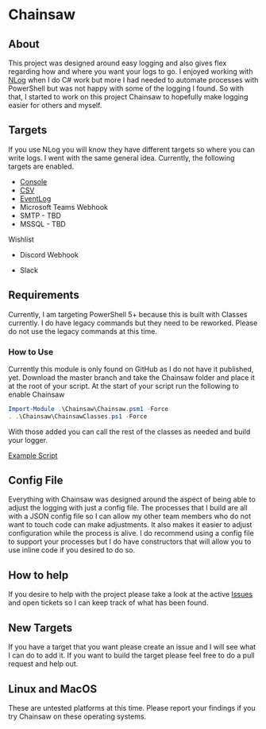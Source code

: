 # Chainsaw

## About

This project was designed around easy logging and also gives flex regarding how and where you want your logs to go.  I enjoyed working with [NLog](https://nlog-project.org) when I do C# work but more I had needed to automate processes with PowerShell but was not happy with some of the logging I found.  So with that, I started to work on this project Chainsaw to hopefully make logging easier for others and myself.

## Targets

If you use NLog you will know they have different targets so where you can write logs.  I went with the same general idea.  Currently, the following targets are enabled.

* [Console](https://github.com/luther38/Chainsaw/blob/master/docs/Targets/Console.md)
* [CSV](https://github.com/luther38/Chainsaw/blob/master/docs/Targets/CSV.md)
* [EventLog](https://github.com/luther38/Chainsaw/blob/master/docs/Targets/EventLog.md)
* Microsoft Teams Webhook
* SMTP - TBD
* MSSQL - TBD

Wishlist

* Discord Webhook

* Slack

## Requirements

Currently, I am targeting PowerShell 5+ because this is built with Classes currently.  I do have legacy commands but they need to be reworked.  Please do not use the legacy commands at this time.

### How to Use

Currently this module is only found on GitHub as I do not have it published, yet.  Download the master branch and take the Chainsaw folder and place it at the root of your script.  At the start of your script run the following to enable Chainsaw

```PowerShell
Import-Module .\Chainsaw\Chainsaw.psm1 -Force
. .\Chainsaw\ChainsawClasses.ps1 -Force
```

With those added you can call the rest of the classes as needed and build your logger.

[Example Script](https://github.com/luther38/Chainsaw/blob/master/Examples/Basic-Logging.ps1)

## Config File

Everything with Chainsaw was designed around the aspect of being able to adjust the logging with just a config file.  The processes that I build are all with a JSON config file so I can allow my other team members who do not want to touch code can make adjustments.  It also makes it easier to adjust configuration while the process is alive.  I do recommend using a config file to support your processes but I do have constructors that will allow you to use inline code if you desired to do so.

## How to help

If you desire to help with the project please take a look at the active [Issues](https://github.com/luther38/Chainsaw/issues) and open tickets so I can keep track of what has been found.

## New Targets

If you have a target that you want please create an issue and I will see what I can do to add it.  If you want to build the target please feel free to do a pull request and help out.

## Linux and MacOS

These are untested platforms at this time.  Please report your findings if you try Chainsaw on these operating systems.